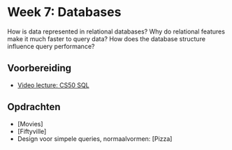 # Week 7: Databases

How is data represented in relational databases? Why do relational features make it much faster to query data? How does the database structure influence query performance? 

## Voorbereiding

- [Video lecture: CS50 SQL](/cs50/sql)

## Opdrachten

- [Movies]
- [Fiftyville]
- Design voor simpele queries, normaalvormen: [Pizza]
